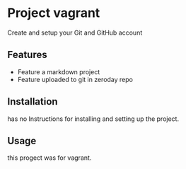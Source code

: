 # Project vagrant

Create and setup your Git and GitHub account

## Features

- Feature a markdown project
- Feature uploaded to git in zeroday repo


## Installation

has no Instructions for installing and setting up the project.

## Usage

this progect was for vagrant.

